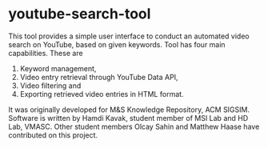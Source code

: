 youtube-search-tool
===================

This tool provides a simple user interface to conduct an automated video search on YouTube, based on given keywords. 
Tool has four main capabilities. These are 
1) Keyword management, 
2) Video entry retrieval through YouTube Data API, 
3) Video filtering and 
4) Exporting retrieved video entries in HTML format.

It was originally developed for M&S Knowledge Repository, ACM SIGSIM. 
Software is written by Hamdi Kavak, student member of MSI Lab and HD Lab, VMASC. 
Other student members Olcay Sahin and Matthew Haase have contributed on this project.
